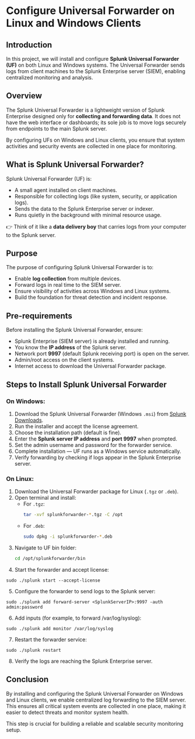 # Configure Universal Forwarder on Linux and Windows Clients

## Introduction
In this project, we will install and configure **Splunk Universal Forwarder (UF)** on both Linux and Windows systems. The Universal Forwarder sends logs from client machines to the Splunk Enterprise server (SIEM), enabling centralized monitoring and analysis.

## Overview
The Splunk Universal Forwarder is a lightweight version of Splunk Enterprise designed only for **collecting and forwarding data**. It does not have the web interface or dashboards; its sole job is to move logs securely from endpoints to the main Splunk server.  

By configuring UFs on Windows and Linux clients, you ensure that system activities and security events are collected in one place for monitoring.

## What is Splunk Universal Forwarder?
Splunk Universal Forwarder (UF) is:
- A small agent installed on client machines.
- Responsible for collecting logs (like system, security, or application logs).
- Sends the data to the Splunk Enterprise server or indexer.
- Runs quietly in the background with minimal resource usage.  

👉 Think of it like a **data delivery boy** that carries logs from your computer to the Splunk server.

## Purpose
The purpose of configuring Splunk Universal Forwarder is to:
- Enable **log collection** from multiple devices.
- Forward logs in real time to the SIEM server.
- Ensure visibility of activities across Windows and Linux systems.
- Build the foundation for threat detection and incident response.

## Pre-requirements
Before installing the Splunk Universal Forwarder, ensure:
- Splunk Enterprise (SIEM server) is already installed and running.
- You know the **IP address** of the Splunk server.
- Network port **9997** (default Splunk receiving port) is open on the server.
- Admin/root access on the client systems.
- Internet access to download the Universal Forwarder package.

## Steps to Install Splunk Universal Forwarder

### On Windows:
1. Download the Splunk Universal Forwarder (Windows `.msi`) from [Splunk Downloads](https://www.splunk.com/en_us/download/universal-forwarder.html).
2. Run the installer and accept the license agreement.
3. Choose the installation path (default is fine).
4. Enter the **Splunk server IP address** and **port 9997** when prompted.
5. Set the admin username and password for the forwarder service.
6. Complete installation — UF runs as a Windows service automatically.
7. Verify forwarding by checking if logs appear in the Splunk Enterprise server.

### On Linux:
1. Download the Universal Forwarder package for Linux (`.tgz` or `.deb`).
2. Open terminal and install:
   - For `.tgz`:  
     ```bash
     tar -xvf splunkforwarder-*.tgz -C /opt
     ```
   - For `.deb`:  
     ```bash
     sudo dpkg -i splunkforwarder-*.deb
     ```
3. Navigate to UF bin folder:  
   ```bash
   cd /opt/splunkforwarder/bin

4. Start the forwarder and accept license:
```
sudo ./splunk start --accept-license
```

5. Configure the forwarder to send logs to the Splunk server:
```
sudo ./splunk add forward-server <SplunkServerIP>:9997 -auth admin:password
```

6. Add inputs (for example, to forward /var/log/syslog):
```
sudo ./splunk add monitor /var/log/syslog
```

7. Restart the forwarder service:
```
sudo ./splunk restart
```
8. Verify the logs are reaching the Splunk Enterprise server.

## Conclusion

By installing and configuring the Splunk Universal Forwarder on Windows and Linux clients, we enable centralized log forwarding to the SIEM server. This ensures all critical system events are collected in one place, making it easier to detect threats and monitor system health.

This step is crucial for building a reliable and scalable security monitoring setup.
